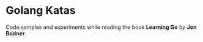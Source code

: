 # Golang Katas
Code samples and experiments while reading the book **Learning Go** by **Jon Bodner**.

